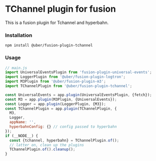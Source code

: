 # TChannel plugin for fusion

This is a fusion plugin for Tchannel and hyperbahn.

### Installation

```
npm install @uber/fusion-plugin-tchannel
```

### Usage

```js
// main.js
import UniversalEventsPlugin from 'fusion-plugin-universal-events';
import LoggerPlugin from '@uber/fusion-plugin-logtron';
import M3Plugin from '@uber/fusion-plugin-m3';
import TChannelPlugin from '@uber/fusion-plugin-tchannel';

const UniversalEvents = app.plugin(UniversalEventsPlugin, {fetch});
const M3 = app.plugin(M3Plugin, {UniversalEvents});
const Logger = app.plugin(LoggerPlugin, {M3});
const TChannelPlugin = app.plugin(TChannelPlugin, {
  M3,
  Logger,
  appName: '',
  hyperbahnConfig: {} // config passed to hyperbahn
});
if (__NODE__) {
  const {tchannel, hyperbahn} = TChannelPlugin.of();
  // latter on, clean up the plugins
  TChannelPlugin.of().cleanup();
}
```
